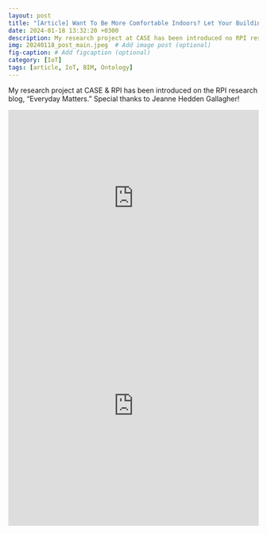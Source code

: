 ```yaml
---
layout: post
title: "[Article] Want To Be More Comfortable Indoors? Let Your Building Help"
date: 2024-01-18 13:32:20 +0300
description: My research project at CASE has been introduced no RPI research blog, "Everyday Matters." # Add post description (optional)
img: 20240118_post_main.jpeg  # Add image post (optional)
fig-caption: # Add figcaption (optional)
category: [IoT]
tags: [article, IoT, BIM, Ontology]
---
```


My research project at CASE & RPI has been introduced on the RPI research blog, “Everyday Matters.” Special thanks to Jeanne Hedden Gallagher!

<div style="position:relative;overflow:hidden;padding-top:70%;margin:auto">
  <iframe 
   frameborder="0"
   style="position:absolute;top:0;left:0;width:100%;height:100%;border:0;"
   src="https://www.linkedin.com/embed/feed/update/urn:li:activity:7153498221460287488"
  ></iframe>
</div>

<iframe src="https://www.linkedin.com/embed/feed/update/urn:li:share:7153498220671737856" height="482" width="504" frameborder="0" allowfullscreen="" title="Embedded post"></iframe>

